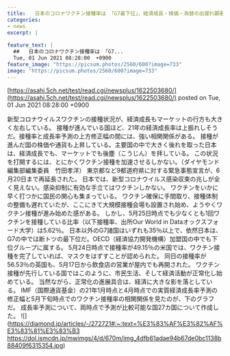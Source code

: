 ```yaml
---
title:   日本のコロナワクチン接種率は 「G7最下位」、経済成長・株価・為替の出遅れ顕著に  
categories:
- news
excerpt: |
  
feature_text: |
  ##   日本のコロナワクチン接種率は 「G7...
  Tue, 01 Jun 2021 08:28:00  +0900
feature_image: "https://picsum.photos/2560/600?image=733"
image: "https://picsum.photos/2560/600?image=733"
---
```


[https://asahi.5ch.net/test/read.cgi/newsplus/1622503680/](https://asahi.5ch.net/test/read.cgi/newsplus/1622503680/)
posted on Tue, 01 Jun 2021 08:28:00  +0900

<!--more-->

新型コロナウイルスワクチンの接種状況が、経済成長もマーケットの行方も大きく左右している。 接種が進んでいる国ほど、21年の経済成長率は上振れしそうだ。接種率と成長率予測の上方修正幅の間には、強い相関関係がある。 接種が進んだ国の株価や通貨も上昇している。主要国の中で大きく後れを取った日本は、経済成長でも、マーケットでも後塵（こうじん）を拝している。 この状況を打開するには、とにかくワクチン接種を加速させるしかない。（ダイヤモンド編集部編集委員　竹田孝洋） 東京都など9都道府県に対する緊急事態宣言が、6月20日まで再延長された。 日本では、新型コロナウイルス感染収束の兆しが全く見えない。感染抑制に有効な手立てはワクチンしかない。 ワクチンをいかに早く打つかに国民の関心も集まっている。 ワクチン確保に手間取り、接種体制の整備も遅れていたが、ここにきて大規模接種会場も設置され始め、ようやくワクチン接種が進み始めた感がある。 しかし、5月25日時点でも少なくとも1回ワクチンを接種している比率（以下接種率、出所Our World in Dataオックスフォード大学）は5.62％。 日本以外のG7諸国はいずれも35％以上で、依然日本は、G7の中では断トツの最下位だ。OECD（経済協力開発機構）加盟国の中でも下位グループに属する。 5月24日時点で接種率が49.15％の米国では、ワクチン接種を完了していれば、マスクをはずすことが認められた。 同日の接種率が56.53％の英国も、5月17日から飲食店の営業が屋内でも再開された。 ワクチン接種が先行している国ではこのように、市民生活、そして経済活動が正常化し始めている。 当然ながら、正常化の進展具合は、経済に大きな影を落としている。 IMF（国際通貨基金）の21年1月時点と4月時点での実質経済成長率予測の修正幅と5月下旬時点でのワクチン接種率の相関関係を見たのが、下のグラフだ。 成長率予測について、両時点で予測が比較可能な国27カ国について作成した。 ![](https://diamond.jp/articles/-/272721#:~:text=%E3%83%AF%E3%82%AF%E3%83%81%E3%83%B3 https://dol.ismcdn.jp/mwimgs/4/d/670m/img_4dfb61adae94b67de0bc1138b88409f6315354.jpg)
